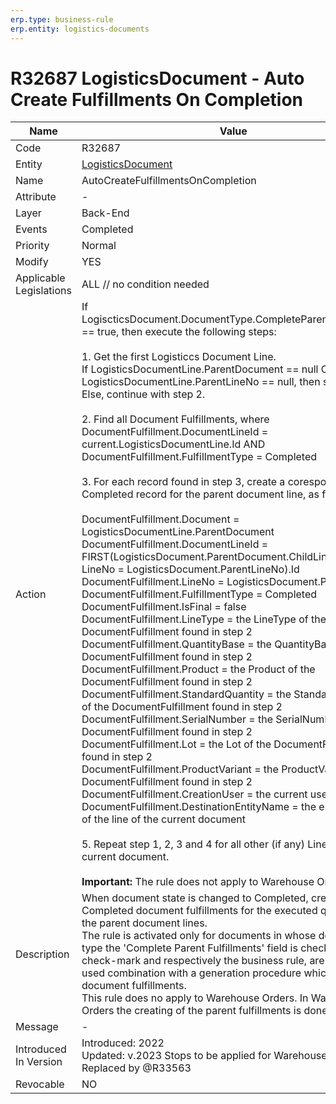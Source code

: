 ```yaml
---
erp.type: business-rule
erp.entity: logistics-documents
---
```


# R32687 LogisticsDocument - Auto Create Fulfillments On Completion

| Name | Value |
| ---- | ----- |
| Code | R32687 |
| Entity | [LogisticsDocument](../reference/common-business-rules/logistics-documents.md) |
| Name | AutoCreateFulfillmentsOnCompletion |
| Attribute |- |
| Layer | Back-End                                        |
| Events | Completed |
| Priority | Normal |
| Modify | YES |
| Applicable Legislations | ALL // no condition needed |
| Action | If LogiscticsDocument.DocumentType.CompleteParentFulfillments == true, then execute the following steps: <br/><br/> 1. Get the first Logisticcs Document Line. <br/> If LogisticsDocumentLine.ParentDocument == null OR LogisticsDocumentLine.ParentLineNo == null, then skip this line. <br/> Else, continue with step 2. <br/><br/>2. Find all Document Fulfillments, where DocumentFulfillment.DocumentLineId = current.LogisticsDocumentLine.Id AND DocumentFulfillment.FulfillmentType = Completed<br/><br/>3. For each record found in step 3, create a coresponding Completed record for the parent document line, as follows:<br/><br/>DocumentFulfillment.Document = LogisticsDocumentLine.ParentDocument<br/>DocumentFulfillment.DocumentLineId = FIRST(LogisticsDocument.ParentDocument.ChildLines, where LineNo = LogisticsDocument.ParentLineNo).Id<br/>DocumentFulfillment.LineNo = LogisticsDocument.ParentLineNo<br/>DocumentFulfillment.FulfillmentType = Completed<br/>DocumentFulfillment.IsFinal = false<br/>DocumentFulfillment.LineType = the LineType of the DocumentFulfillment found in step 2<br/>DocumentFulfillment.QuantityBase = the QuantityBase of the DocumentFulfillment found in step 2<br/>DocumentFulfillment.Product = the Product of the DocumentFulfillment found in step 2<br/>DocumentFulfillment.StandardQuantity = the StandardQuantity of the DocumentFulfillment found in step 2<br/>DocumentFulfillment.SerialNumber = the SerialNumber of the DocumentFulfillment found in step 2<br/>DocumentFulfillment.Lot = the Lot of the DocumentFulfillment found in step 2<br/>DocumentFulfillment.ProductVariant = the ProductVariant of the DocumentFulfillment found in step 2 <br/>DocumentFulfillment.CreationUser = the current user <br/> DocumentFulfillment.DestinationEntityName = the entity name of the line of the current document <br/><br/> 5. Repeat step 1, 2, 3 and 4 for all other (if any) Lines of the current document. <br/><br/>  **Important:** The rule does not apply to Warehouse Orders.|
| Description | When document state is changed to Completed, creates Completed document fulfillments for the executed quantities of the parent document lines. <br/> The rule is activated only for documents in whose document type the 'Complete Parent Fulfillments' field is checked. This check-mark and respectively the business rule, are usually used combination with a generation procedure which uses document fulfillments. <br>  This rule does no apply to Warehouse Orders. In Warehouse Orders the creating of the parent fulfillments is done by rule @ |
| Message |-|
| Introduced In Version | Introduced: 2022<br>Updated: v.2023 Stops to be applied for Warehouse Orders. Replaced by @R33563 |
| Revocable | NO |
